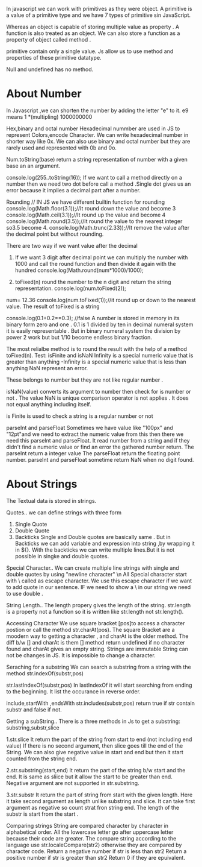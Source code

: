 In javascript we can work with primitives as  they were object.
A primitive is a value of a primitive type and we have 7 types of primitive sin JavaScript.

Whereas an object is capable of storing multiple value as property .
A function is also treated as an object.
We can also store a function as a property of object called method .

primitive contain only a single value.
Js allow us to use method and properties of these  primitive datatype. 

Null and undefined has no method.

# About Number
 In Javascript ,we can shorten the number by adding the letter "e" to it.
 e9 means 1 *(multipling) 1000000000

 Hex,binary and octal number
 Hexadecimal nummber are used in JS  to represent  Colors,encode Character. We can write hexadecimal number in shorter way like 0x.
 We can also use binary and octal number but they are rarely used and represented with 0b and 0o.

 Num.toString(base) return a string representation of number with a given base an an argument.

 console.log(255..toString(16));
 If we want to call a method directly on a number then we need two dot before call a method .Single dot gives us an error because it implies a decimal part after a number.

 Rounding
// IN JS we have different builtin function for rounding
console.log(Math.floor(3.1));//It round down the value and become 3
console.log(Math.ceil(3.1));//It round up the value and become 4
console.log(Math.round(3.5));//It round the value to the nearest integer so3.5 become 4.
console.log(Math.trunc(2.33));//It remove the value after the decimal point but without rounding.

 There are two way if we want value after the decimal 

1. If we want 3 digit after decimal  point we can multiply the number with 1000 and call the round function and then divide it again with the hundred 
console.log(Math.round(num*1000)/1000);

2. toFixed(n) round the number to the n digit and return the string representation.
console.log(num.toFixed(2));

num= 12.36
console.log(num.toFixed(1));//it round up or down to the nearest value.
The result of toFixed is a string

console.log(0.1+0.2==0.3);  //false
 A number is stored in memory in its binary form zero and one .
 0.1 is 1 divided by ten in decimal numeral system it is easily representable . But in binary numeral system  the division by power 2 work but but 1/10 become endless binary fraction. 

The most relialbe method is to round the result with the help of a method toFixed(n).
Test: isFinite and isNaN 
Infinity is a special numeric value that is greater than anything
-Infinity is a special numeric value that is less than anything
NaN represent an error.

These belongs to number but they are not like regular number .

isNaN(value) converts its argument to number then check for is number or not .
The value NaN is unique comparison operator is not applies . It does not equal anything including itself.

is Finite is used to check a string is a regular number or not

parseInt and parseFloat
Sometimes we have value like "100px" and "12pt"and we need to extract the numeric value from this then there we need this parseInt and parseFloat.
It read number from a string and if they didn't find a numeric value or find an error the gathered number return.
The parseInt return a integer value 
The parseFloat return the floating point number.
parseInt and parseFloat sometime return NaN when no digit found.


# About Strings
The Textual data is stored in strings.

Quotes..
we can define strings with three form
1. Single Quote
2. Double Quote
3. Backticks
Single and Double quotes are basically same . But in Backticks we can add variable and expression into string ,by wrapping it in ${}.
With the backticks we can write multiple lines.But it is not possible in singke and double quotes. 

Special Character..
We can create multiple line strings with single and double quotes by using "newline character" \n
All Special character start with \ called as escape character.
We use this escape character if we want to add quote in our sentence.
IF we need to show a \ in our string we need to use double .

String Length..
The length propery gives the length of the string.
str.length is a property not a function so it is written like str.length not str.length(). 

Accessing Character
We use square bracket [pos]to access a character postion or call the method str.charAt(pos).
The square Bracket are a moodern way to getting a character , and charAt is the older method.
The diff b/w [] and charAt is them [] method return undefined if no character found and charAt gives an empty string.
Strings are immutable 
String can not be changes in JS.
It is impossible to change a character.

Seraching for a substring
 We can search a substring from a string with the method str.indexOf(substr,pos)

 str.lastIndexOf(substr,pos)
In lastIndexOf it will start searching from ending to the beginning.
It list the occurance in reverse order.

include,startWith ,endsWith
 str.includes(substr,pos) return true if str contain substr and false if not.


 Getting a subString..
There is a three methods in Js to get a substring: substring,substr,slice

1.str.slice
 It return the part of the string from start to end (not including end value)
 If there is no second argument, then slice goes till the end of the String.
 We can also give negative value in start and end but then it start counted from the string end.

2.str.substring(start,end)
It return the part of the string b/w start and the end.
It is same as sliice but it allow the start to be greater than end.
Negative argument are not supported in str.substring.

3.str.substr
It return the part of string from start with the given length.
Here it take second argument as length unlike substring and slice.
It can  take first argument as negative so count strat fron string end.
The length of the substr is start from the start .

 Comparing strings
 String are compared character by character in alphabetical order.
All the lowercase letter go after uppercase letter because their code are greater.
The compare string according to the language use  str.localeCompare(str2) otherwise they are compared by character code.
Return a negative number if str is less than str2
Return a positive number if str is greater than str2
Return 0 if they are epuivalent.
